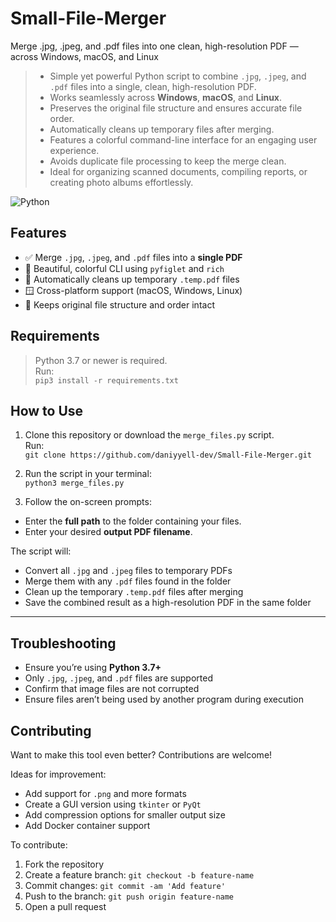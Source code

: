# Small-File-Merger
Merge .jpg, .jpeg, and .pdf files into one clean, high-resolution PDF — across Windows, macOS, and Linux

> - Simple yet powerful Python script to combine `.jpg`, `.jpeg`, and `.pdf` files into a single, clean, high-resolution PDF.
> - Works seamlessly across **Windows**, **macOS**, and **Linux**.
> - Preserves the original file structure and ensures accurate file order.
> - Automatically cleans up temporary files after merging.
> - Features a colorful command-line interface for an engaging user experience.
> - Avoids duplicate file processing to keep the merge clean.
> - Ideal for organizing scanned documents, compiling reports, or creating photo albums effortlessly.

![Python](https://img.shields.io/badge/python-3.7%2B-blue.svg)  


## Features

- ✅ Merge `.jpg`, `.jpeg`, and `.pdf` files into a **single PDF**
- 🎨 Beautiful, colorful CLI using `pyfiglet` and `rich`
- 🧹 Automatically cleans up temporary `.temp.pdf` files
- 🪟 Cross-platform support (macOS, Windows, Linux)
- 📁 Keeps original file structure and order intact

## Requirements

>  Python 3.7 or newer is required.  
>  Run:  
>  `pip3 install -r requirements.txt`

## How to Use

1. Clone this repository or download the `merge_files.py` script.  
   Run:  
   `git clone https://github.com/daniyyell-dev/Small-File-Merger.git`

2. Run the script in your terminal:  
   `python3 merge_files.py`

3. Follow the on-screen prompts:

- Enter the **full path** to the folder containing your files.
- Enter your desired **output PDF filename**.

The script will:

- Convert all `.jpg` and `.jpeg` files to temporary PDFs
- Merge them with any `.pdf` files found in the folder
- Clean up the temporary `.temp.pdf` files after merging
- Save the combined result as a high-resolution PDF in the same folder

---


## Troubleshooting

- Ensure you’re using **Python 3.7+**
- Only `.jpg`, `.jpeg`, and `.pdf` files are supported
- Confirm that image files are not corrupted
- Ensure files aren’t being used by another program during execution

## Contributing

Want to make this tool even better? Contributions are welcome!

Ideas for improvement:

- Add support for `.png` and more formats
- Create a GUI version using `tkinter` or `PyQt`
- Add compression options for smaller output size
- Add Docker container support

To contribute:

1. Fork the repository  
2. Create a feature branch: `git checkout -b feature-name`  
3. Commit changes: `git commit -am 'Add feature'`  
4. Push to the branch: `git push origin feature-name`  
5. Open a pull request  



